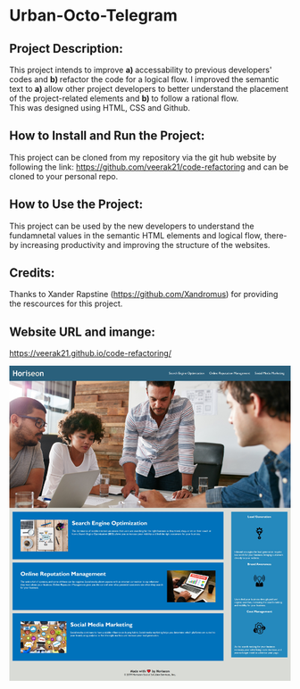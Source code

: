 # Urban-Octo-Telegram
## Project Description:
This project intends to improve 
<b>   a) </b> accessability to previous developers' codes and 
 <b>  b) </b> refactor the code for a logical flow. 
I improved the semantic text to 
<b>   a) </b> allow other project developers to better understand the placement of the project-related elements and 
<b>   b) </b> to follow a rational flow.  
This was designed using HTML, CSS and Github.

## How to Install and Run the Project:
This project can be cloned from my repository via the git hub website by following the link:
https://github.com/veerak21/code-refactoring and can be cloned to your personal repo.
## How to Use the Project:
This project can be used by the new developers to understand the fundamnetal values in the semantic HTML elements and logical flow, there-by increasing productivity and improving the structure of the websites.
## Credits:
Thanks to Xander Rapstine (https://github.com/Xandromus) for providing the rescources for this project.
## Website URL and imange:
https://veerak21.github.io/code-refactoring/


![screenshot](./assets/images/image.jpg)
